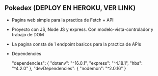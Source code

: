 ## Pokedex (DEPLOY EN HEROKU, VER LINK)

- Pagina web simple para la practica de Fetch + API

- Proyecto con JS, Node JS y express. Con modelo-vista-controlador y trabajo de DOM

- La pagina consta de 1 endpoint basicos para la practica de APIs

- Dependencies

  "dependencies": 
  {
    "dotenv": "^16.0.1",
    "express": "^4.18.1",
    "hbs": "^4.2.0"
  },
  "devDependencies": 
  {
    "nodemon": "^2.0.16"
  }
